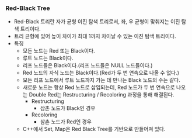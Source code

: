 ### Red-Black Tree

- Red-Black 트리란 자가 균형 이진 탐색 트리로서, 좌, 우 균형이 맞춰지는 이진 탐색 트리이다.
- 트리 균형에 있어 높이 차이가 최대 1까지 차이날 수 있는 이진 탐색 트리이다.
- 특징
    - 모든 노드는 Red 또는 Black이다.
    - 루트 노드는 Black이다.
    - 리프 노드들은 Black이다.(리프 노드들은 NULL 노드들이다.)
    - Red 노드의 자식 노드는 Black이다.(Red가 두 번 연속으로 나올 수 없다.)
    - 모든 리프 노드에서 루트 노드까지 가는 데 만나는 Black 노드의 수는 같다.
    - 새로운 노드는 항상 Red 노드로 삽입되는데, Red 노드가 두 번 연속으로 나오는 Double Red는 Restructuring / Recoloring 과정을 통해 해결된다.
        - Restructuring
            - 삼촌 노드가 Black인 경우
        - Recoloring
            - 삼촌 노드가 Red인 경우
    - C++에서 Set, Map은 Red Black Tree를 기반으로 만들어져 있다.